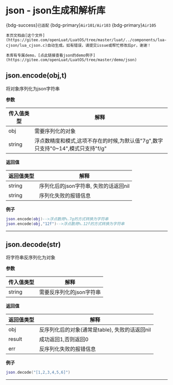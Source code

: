 # json - json生成和解析库

{bdg-success}`已适配` {bdg-primary}`Air101/Air103` {bdg-primary}`Air105`

```{note}
本页文档由[这个文件](https://gitee.com/openLuat/LuatOS/tree/master/luat/../components/lua-cjson/lua_cjson.c)自动生成。如有错误，请提交issue或帮忙修改后pr，谢谢！
```

```{tip}
本库有专属demo，[点此链接查看json的demo例子](https://gitee.com/openLuat/LuatOS/tree/master/demo/json)
```

## json.encode(obj,t)



将对象序列化为json字符串

**参数**

|传入值类型|解释|
|-|-|
|obj|需要序列化的对象|
|string|浮点数精度和模式,这项不存在的时候,为默认值"7g",数字只支持"0~14",模式只支持"f/g"|

**返回值**

|返回值类型|解释|
|-|-|
|string|序列化后的json字符串, 失败的话返回nil|
|string|序列化失败的报错信息|

**例子**

```lua
json.encode(obj)-->浮点数用%.7g的方式转换为字符串
json.encode(obj,"12f")-->浮点数用%.12f的方式转换为字符串

```

---

## json.decode(str)



将字符串反序列化为对象

**参数**

|传入值类型|解释|
|-|-|
|string|需要反序列化的json字符串|

**返回值**

|返回值类型|解释|
|-|-|
|obj|反序列化后的对象(通常是table), 失败的话返回nil|
|result|成功返回1,否则返回0|
|err|反序列化失败的报错信息|

**例子**

```lua
json.decode("[1,2,3,4,5,6]")

```

---

